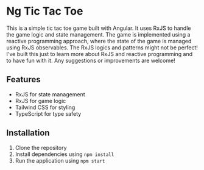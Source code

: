 # Ng Tic Tac Toe

This is a simple tic tac toe game built with Angular. It uses RxJS to handle the game logic and state management. The game is implemented using a reactive programming approach,
where the state of the game is managed using RxJS observables. The RxJS logics and patterns might not be perfect! I've built this just to learn more about RxJS and reactive programming and to have fun with it.
Any suggestions or improvements are welcome!

## Features

- RxJS for state management
- RxJS for game logic
- Tailwind CSS for styling
- TypeScript for type safety

## Installation

1. Clone the repository
2. Install dependencies using `npm install`
3. Run the application using `npm start`
